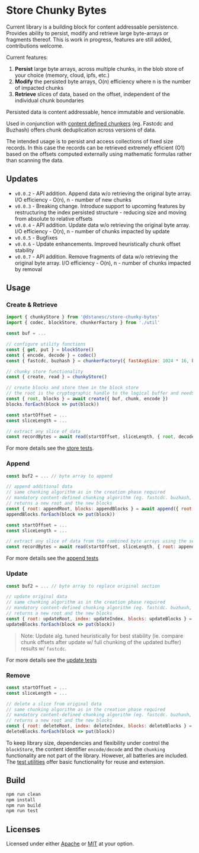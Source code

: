 # Store Chunky Bytes

Current library is a building block for content addressable persistence. Provides ability to persist, modify and retrieve large byte-arrays or fragments thereof. This is work in progress, features are still added, contributions welcome.

Current features:

1. __Persist__ large byte arrays, across multiple chunks, in the blob store of your choice (memory, cloud, ipfs, etc.) 
2. __Modify__ the persisted byte arrays, O(n) efficiency where n is the number of impacted chunks
3. __Retrieve__ slices of data, based on the offset, independent of the individual chunk boundaries 

Persisted data is content addressable, hence immutable and versionable.

Used in conjunction with [content defined chunkers](https://www.npmjs.com/package/@dstanesc/wasm-chunking-webpack-eval) (eg. Fastcdc and Buzhash) offers chunk deduplication across versions of data.

The intended usage is to persist and access collections of fixed size records. In this case the records can be retrieved extremely efficient (O1) based on the offsets computed externally using mathematic formulas rather than scanning the data.

## Updates

- `v0.0.2` - API addition. Append data w/o retrieving the original byte array. I/O efficiency - O(n), n - number of new chunks
- `v0.0.3` - Breaking change. Introduce support to upcoming features by restructuring the index persisted structure - reducing size and moving from absolute to relative offsets 
- `v0.0.4` - API addition. Update data w/o retrieving the original byte array. I/O efficiency - O(n), n - number of chunks impacted by update
- `v0.0.5` - Bugfixes
- `v0.0.6` - Update enhancements. Improved heuristically chunk offset stability
- `v0.0.7` - API addition. Remove fragments of data w/o retrieving the original byte array.  I/O efficiency - O(n), n - number of chunks impacted by removal

## Usage

### Create & Retrieve

```js
import { chunkyStore } from '@dstanesc/store-chunky-bytes'
import { codec, blockStore, chunkerFactory } from './util'

const buf = ...

// configure utility functions
const { get, put } = blockStore()
const { encode, decode } = codec()
const { fastcdc, buzhash } = chunkerFactory({ fastAvgSize: 1024 * 16, buzHash: 15 })

// chunky store functionality
const { create, read } = chunkyStore()

// create blocks and store them in the block store
// the root is the cryptographic handle to the logical buffer and needs preserved for later access
const { root, blocks } = await create({ buf, chunk, encode })
blocks.forEach(block => put(block))

const startOffset = ...
const sliceLength = ...

// extract any slice of data 
const recordBytes = await read(startOffset, sliceLength, { root, decode, get })
```

For more details see the [store tests](https://github.com/dstanesc/store-chunky-bytes/blob/39b4ed9e6fa0af28bdad7f732c941fcf3b599a7a/src/__tests__/chunky-store.test.ts#L18-L50).

### Append

```js
const buf2 = ... // byte array to append

// append additional data
// same chunking algorithm as in the creation phase required
// mandatory content-defined chunking algorithm (eg. fastcdc. buzhash, etc.)
// returns a new root and the new blocks
const { root: appendRoot, blocks: appendBlocks } = await append({ root: origRoot, decode, get }, { buf: buf2, chunk: fastcdc, encode })
appendBlocks.forEach(block => put(block))

const startOffset = ...
const sliceLength = ...

// extract any slice of data from the combined byte arrays using the second root
const recordBytes = await read(startOffset, sliceLength, { root: appendRoot, decode, get })
```

For more details see the [append tests](https://github.com/dstanesc/store-chunky-bytes/blob/3f80f265ffed67df4d12cbcf8380ab19e9827050/src/__tests__/chunky-append.test.ts#L16)

### Update

```js
const buf2 = ... // byte array to replace original section

// update original data 
// same chunking algorithm as in the creation phase required
// mandatory content-defined chunking algorithm (eg. fastcdc. buzhash, etc.)
// returns a new root and the new blocks
const { root: updateRoot, index: updateIndex, blocks: updateBlocks } = await update({ root, decode, get }, { buf: buf2, chunk: fastcdc, encode }, RECORD_UPDATE_OFFSET)
updateBlocks.forEach(block => put(block))

```

> Note: Update alg. tuned heuristically for best stability (ie. compare chunk offsets after update w/ full chunking of the updated buffer) results w/ `fastcdc`. 

For more details see the [update tests](https://github.com/dstanesc/store-chunky-bytes/blob/2ced29bf28a55f0cd98a9434407414c09e0b795c/src/__tests__/chunky-delete.test.ts#L22)

### Remove

```js
const startOffset = ...
const sliceLength = ...

// delete a slice from original data 
// same chunking algorithm as in the creation phase required
// mandatory content-defined chunking algorithm (eg. fastcdc. buzhash, etc.)
// returns a new root and the new blocks
const { root: deleteRoot, index: deleteIndex, blocks: deleteBlocks } = await remove({ root, decode, get }, { chunk: fastcdc, encode }, startOffset, sliceLength)
deleteBlocks.forEach(block => put(block))
```

To keep library size, dependencies and flexibility under control the `blockStore`, the content identifier `encode/decode` and the `chunking` functionality are not part of the library. However, all batteries are included. The [test utilities](https://github.com/dstanesc/store-chunky-bytes/blob/main/src/__tests__/util.ts) offer basic functionality for reuse and extension.

## Build

```sh
npm run clean
npm install
npm run build
npm run test
```

## Licenses

Licensed under either [Apache](./LICENSE-APACHE) or [MIT](./LICENSE-MIT) at your option.
